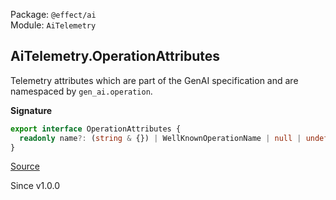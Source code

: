 Package: `@effect/ai`<br />
Module: `AiTelemetry`<br />

## AiTelemetry.OperationAttributes

Telemetry attributes which are part of the GenAI specification and are
namespaced by `gen_ai.operation`.

**Signature**

```ts
export interface OperationAttributes {
  readonly name?: (string & {}) | WellKnownOperationName | null | undefined
}
```

[Source](https://github.com/Effect-TS/effect/tree/main/packages/ai/ai/src/AiTelemetry.ts#L67)

Since v1.0.0